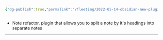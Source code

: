 ```yaml
---
{"dg-publish":true,"permalink":"/fleeting/2022-05-14-obsidian-new-plugins/","title":"2022-05-14 Obsidian new plugins"}
---
```


- Note refactor, plugin that allows you to split a note by it's headings into separate notes

---

